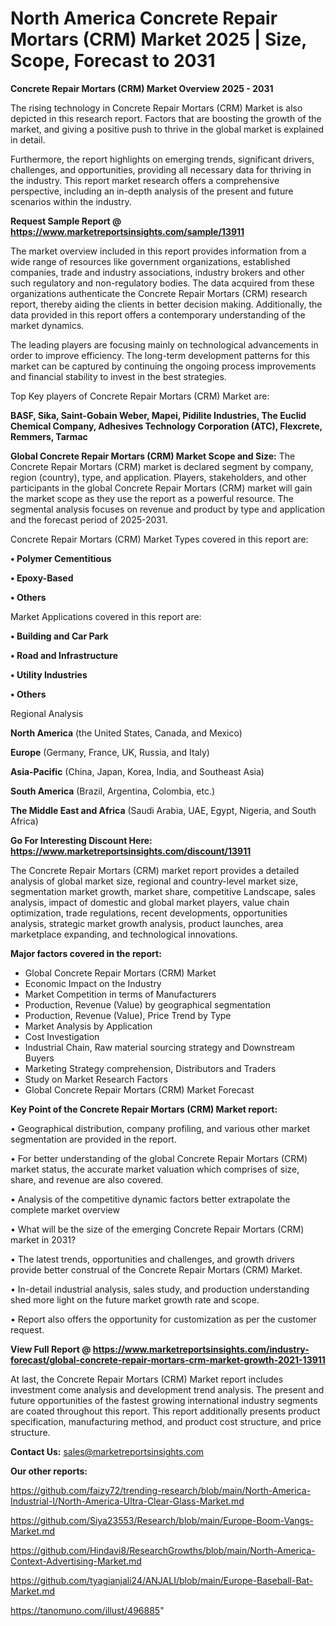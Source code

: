 # North America Concrete Repair Mortars (CRM) Market 2025 | Size, Scope, Forecast to 2031

<Strong> Concrete Repair Mortars (CRM) Market Overview 2025 - 2031</strong>

The rising technology in Concrete Repair Mortars (CRM) Market is also depicted in this research report. Factors that are boosting the growth of the market, and giving a positive push to thrive in the global market is explained in detail.

Furthermore, the report highlights on emerging trends, significant drivers, challenges, and opportunities, providing all necessary data for thriving in the industry. This report market research offers a comprehensive perspective, including an in-depth analysis of the present and future scenarios within the industry.

<strong>Request Sample Report @ <a href=https://www.marketreportsinsights.com/sample/13911>https://www.marketreportsinsights.com/sample/13911</a></strong>

The market overview included in this report provides information from a wide range of resources like government organizations, established companies, trade and industry associations, industry brokers and other such regulatory and non-regulatory bodies. The data acquired from these organizations authenticate the Concrete Repair Mortars (CRM) research report, thereby aiding the clients in better decision making. Additionally, the data provided in this report offers a contemporary understanding of the market dynamics.

The leading players are focusing mainly on technological advancements in order to improve efficiency. The long-term development patterns for this market can be captured by continuing the ongoing process improvements and financial stability to invest in the best strategies.

Top Key players of Concrete Repair Mortars (CRM) Market are:

<strong>BASF, Sika, Saint-Gobain Weber, Mapei, Pidilite Industries, The Euclid Chemical Company, Adhesives Technology Corporation (ATC), Flexcrete, Remmers, Tarmac</strong>

<strong><b>Global Concrete Repair Mortars (CRM) Market Scope and Size:</b></strong>
The Concrete Repair Mortars (CRM) market is declared segment by company, region (country), type, and application. Players, stakeholders, and other participants in the global Concrete Repair Mortars (CRM) market will gain the market scope as they use the report as a powerful resource. The segmental analysis focuses on revenue and product by type and application and the forecast period of 2025-2031.

Concrete Repair Mortars (CRM) Market Types covered in this report are:

<strong>• Polymer Cementitious

• Epoxy-Based

• Others</strong>

Market Applications covered in this report are:

<strong>• Building and Car Park

• Road and Infrastructure

• Utility Industries

• Others</strong> 

Regional Analysis

<strong>North America</strong> (the United States, Canada, and Mexico)

<strong>Europe</strong> (Germany, France, UK, Russia, and Italy)

<strong>Asia-Pacific</strong> (China, Japan, Korea, India, and Southeast Asia)

<strong>South America</strong> (Brazil, Argentina, Colombia, etc.)

<strong>The Middle East and Africa</strong> (Saudi Arabia, UAE, Egypt, Nigeria, and South Africa)

<strong>Go For Interesting Discount Here: <a href=https://www.marketreportsinsights.com/discount/13911>https://www.marketreportsinsights.com/discount/13911</a></strong>

The Concrete Repair Mortars (CRM) market report provides a detailed analysis of global market size, regional and country-level market size, segmentation market growth, market share, competitive Landscape, sales analysis, impact of domestic and global market players, value chain optimization, trade regulations, recent developments, opportunities analysis, strategic market growth analysis, product launches, area marketplace expanding, and technological innovations.

<strong><b>Major factors covered in the report:</b></strong>
<ul>
  <li>Global Concrete Repair Mortars (CRM) Market </li>
  <li>Economic Impact on the Industry</li>
  <li>Market Competition in terms of Manufacturers</li>
  <li>Production, Revenue (Value) by geographical segmentation</li>
  <li>Production, Revenue (Value), Price Trend by Type</li>
  <li>Market Analysis by Application</li>
  <li>Cost Investigation</li>
  <li>Industrial Chain, Raw material sourcing strategy and Downstream Buyers</li>
  <li>Marketing Strategy comprehension, Distributors and Traders</li>
  <li>Study on Market Research Factors</li>
  <li>Global Concrete Repair Mortars (CRM) Market Forecast</li>
</ul>

<strong><b>Key Point of the Concrete Repair Mortars (CRM) Market report:</b></strong>

• Geographical distribution, company profiling, and various other market segmentation are provided in the report.

• For better understanding of the global Concrete Repair Mortars (CRM) market status, the accurate market valuation which comprises of size, share, and revenue are also covered.

• Analysis of the competitive dynamic factors better extrapolate the complete market overview

• What will be the size of the emerging Concrete Repair Mortars (CRM) market in 2031?

• The latest trends, opportunities and challenges, and growth drivers provide better construal of the Concrete Repair Mortars (CRM) Market.

• In-detail industrial analysis, sales study, and production understanding shed more light on the future market growth rate and scope.

• Report also offers the opportunity for customization as per the customer request.

<strong><b>View Full Report @ <a href=https://www.marketreportsinsights.com/industry-forecast/global-concrete-repair-mortars-crm-market-growth-2021-13911>https://www.marketreportsinsights.com/industry-forecast/global-concrete-repair-mortars-crm-market-growth-2021-13911</a></b></strong>


At last, the Concrete Repair Mortars (CRM) Market report includes investment come analysis and development trend analysis. The present and future opportunities of the fastest growing international industry segments are coated throughout this report. This report additionally presents product specification, manufacturing method, and product cost structure, and price structure.

<strong>Contact Us:</strong>
sales@marketreportsinsights.com

<strong>Our other reports:</strong>

<a href=https://github.com/faizy72/trending-research/blob/main/North-America-Industrial-I/North-America-Ultra-Clear-Glass-Market.md>https://github.com/faizy72/trending-research/blob/main/North-America-Industrial-I/North-America-Ultra-Clear-Glass-Market.md</a>

<a href=https://github.com/Siya23553/Research/blob/main/Europe-Boom-Vangs-Market.md>https://github.com/Siya23553/Research/blob/main/Europe-Boom-Vangs-Market.md</a>

<a href=https://github.com/Hindavi8/ResearchGrowths/blob/main/North-America-Context-Advertising-Market.md>https://github.com/Hindavi8/ResearchGrowths/blob/main/North-America-Context-Advertising-Market.md</a>

<a href=https://github.com/tyagianjali24/ANJALI/blob/main/Europe-Baseball-Bat-Market.md>https://github.com/tyagianjali24/ANJALI/blob/main/Europe-Baseball-Bat-Market.md</a>

<a href=https://tanomuno.com/illust/496885>https://tanomuno.com/illust/496885</a>"
